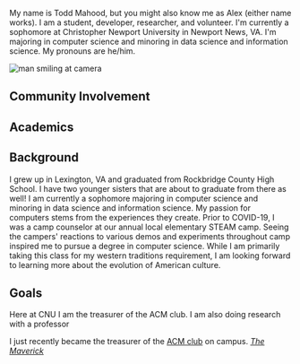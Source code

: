 My name is Todd Mahood, but you might also know me as Alex (either name works). I am a student, developer, researcher, and volunteer. I'm currently a sophomore at Christopher Newport University in Newport News, VA. I'm majoring in computer science and minoring in data science and information science. My pronouns are he/him.

![man smiling at camera](https://toddmahood.com/images/bio-photo-2-small.jpg)

## Community Involvement

## Academics

## Background
I grew up in Lexington, VA and graduated from Rockbridge County High School. I have two younger sisters that are about to graduate from there as well! I am currently a sophomore majoring in computer science and minoring in data science and information science. My passion for computers stems from the experiences they create. Prior to COVID-19, I was a camp counselor at our annual local elementary STEAM camp. Seeing the campers' reactions to various demos and experiments throughout camp inspired me to pursue a degree in computer science. While I am primarily taking this class for my western traditions requirement, I am looking forward to learning more about the evolution of American culture.

## 
## Goals
Here at CNU I am the treasurer of the ACM club. I am also doing research with a professor 

 I just recently became the treasurer of the [ACM club](https://thecompass.cnu.edu/organization/acm) on campus.
 _[The Maverick](https://www.blurb.com/books/8737953-the-maverick-volume-two)_

